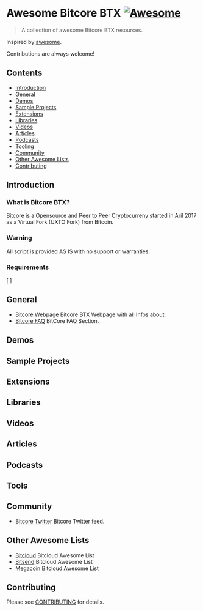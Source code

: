 # Awesome Bitcore BTX [![Awesome](https://awesome.re/badge.svg)](https://awesome.re)

> A collection of awesome Bitcore BTX resources.

Inspired by [awesome](https://github.com/sindresorhus/awesome).

Contributions are always welcome! 

## Contents
* [Introduction](#introduction)
* [General](#general)
* [Demos](#demos)
* [Sample Projects](#sample-projects)
* [Extensions](#extensions)
* [Libraries](#libraries)
* [Videos](#videos)
* [Articles](#articles)
* [Podcasts](#podcasts)
* [Tooling](#tooling)
* [Community](#community)
* [Other Awesome Lists](#OtherAwesomeLists)
* [Contributing](#contributing)

## Introduction
### What is Bitcore BTX?
Bitcore is a Opensource and Peer to Peer Cryptocurreny started in Aril 2017 as a Virtual Fork (UXTO Fork) from Bitcoin.

### Warning
All script is provided AS IS with no support or warranties.

### Requirements
[ ]

## General
* [Bitcore Webpage](https://bitcore.cc/) Bitcore BTX Webpage with all Infos about.
* [Bitcore FAQ](https://bitcore.cc/faq/) BitCore FAQ Section.

## Demos

## Sample Projects

## Extensions

## Libraries

## Videos

## Articles
  
## Podcasts

## Tools
  
## Community
* [Bitcore Twitter](https://twitter.com/Bitcore_BTX) Bitcore Twitter feed.

## Other Awesome Lists
* [Bitcloud](https://github.com/LIMXTEC/awesome-bitcloud-btdx/blob/master/contributing.md) Bitcloud Awesome List
* [Bitsend](https://github.com/LIMXTEC/awesome-bitsend-bsd/blob/master/contributing.md) Bitcloud Awesome List
* [Megacoin](https://github.com/LIMXTEC/awesome-megacoin-mec/blob/master/contributing.md) Bitcloud Awesome List

## Contributing
Please see [CONTRIBUTING](https://github.com/LIMXTEC/awesome-bitcore-btx/blob/master/contributing.md) for details.
